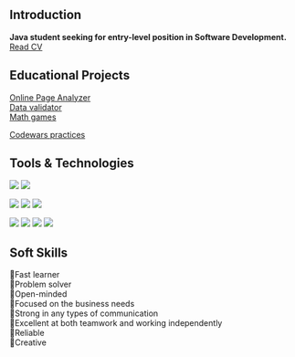 ## Introduction
**Java student seeking for entry-level position in Software Development.**
[Read CV](https://cv.hexlet.io/ru/resumes/3156)  

## Educational Projects
[Online Page Analyzer](https://github.com/dtarakanova/java-project-72)  
[Data validator](https://github.com/dtarakanova/java-project-78)  
[Math games](https://github.com/dtarakanova/Math-games)  


[Codewars practices](https://www.codewars.com/users/dtarakanova)


## Tools & Technologies

<p align="left">
<img src="https://img.shields.io/badge/java-%23ED8B00.svg?style=for-the-badge&logo=openjdk&logoColor=white"></a>  
<img src="https://img.shields.io/badge/Spring-6DB33F?style=for-the-badge&logo=spring&logoColor=white"></a>

<img src="https://img.shields.io/badge/postgres-%23316192.svg?style=for-the-badge&logo=postgresql&logoColor=white"/></a>
<img src="https://img.shields.io/badge/gradle-02303A?style=for-the-badge&logo=gradle&logoColor=white"/></a>
<img src="https://img.shields.io/badge/HTML5-E34F26?style=for-the-badge&logo=html5&logoColor=white"></a>  

<img src="https://img.shields.io/badge/GIT-E44C30?style=for-the-badge&logo=git&logoColor=white"/></a>
<img src="https://img.shields.io/badge/Github%20Actions-282a2e?style=for-the-badge&logo=githubactions&logoColor=367cfe"/></a>
<img src="https://img.shields.io/badge/Code%20Climate-000000?style=for-the-badge&logo=Code%20Climate&logoColor=white"/></a>
<img src="https://img.shields.io/badge/Markdown-000000?style=for-the-badge&logo=markdown&logoColor=white"/></a>
</p>



## Soft Skills
🔹Fast learner  
🔹Problem solver  
🔹Open-minded  
🔹Focused on the business needs  
🔹Strong in any types of communication  
🔹Excellent at both teamwork and working independently  
🔹Reliable  
🔹Creative  

